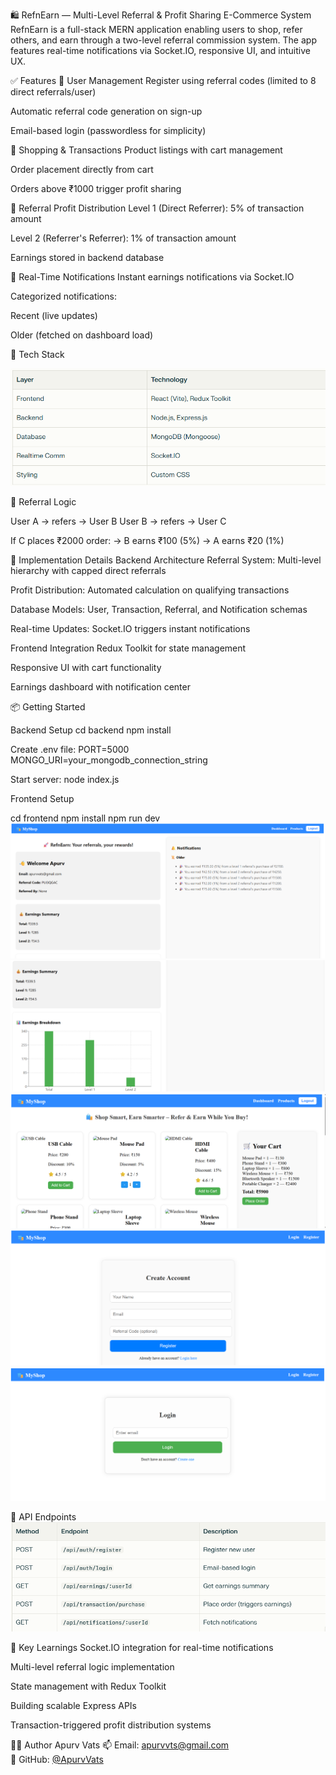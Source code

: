 🛍️ RefnEarn — Multi-Level Referral & Profit Sharing E-Commerce System
RefnEarn is a full-stack MERN application enabling users to shop, refer others, and earn through a two-level referral commission system. The app features real-time notifications via Socket.IO, responsive UI, and intuitive UX.

✅ Features
👤 User Management
Register using referral codes (limited to 8 direct referrals/user)

Automatic referral code generation on sign-up

Email-based login (passwordless for simplicity)

🛒 Shopping & Transactions
Product listings with cart management

Order placement directly from cart

Orders above ₹1000 trigger profit sharing

💸 Referral Profit Distribution
Level 1 (Direct Referrer): 5% of transaction amount

Level 2 (Referrer's Referrer): 1% of transaction amount

Earnings stored in backend database

🔔 Real-Time Notifications
Instant earnings notifications via Socket.IO

Categorized notifications:

Recent (live updates)

Older (fetched on dashboard load)

🧱 Tech Stack

![alt text](image-6.png)


🔄 Referral Logic

User A → refers → User B
User B → refers → User C

If C places ₹2000 order:
→ B earns ₹100 (5%)
→ A earns ₹20 (1%)

🔧 Implementation Details
Backend Architecture
Referral System: Multi-level hierarchy with capped direct referrals

Profit Distribution: Automated calculation on qualifying transactions

Database Models: User, Transaction, Referral, and Notification schemas

Real-time Updates: Socket.IO triggers instant notifications

Frontend Integration
Redux Toolkit for state management

Responsive UI with cart functionality

Earnings dashboard with notification center

📦 Getting Started

Backend Setup
cd backend
npm install

Create .env file:
PORT=5000
MONGO_URI=your_mongodb_connection_string

Start server:
node index.js

Frontend Setup

cd frontend
npm install
npm run dev
![alt text](image-7.png)
![alt text](image-8.png)
![alt text](image-2.png)
![alt text](image-3.png)
![alt text](image-4.png)

🔗 API Endpoints
![alt text](image-5.png)

🧠 Key Learnings
Socket.IO integration for real-time notifications

Multi-level referral logic implementation

State management with Redux Toolkit

Building scalable Express APIs

Transaction-triggered profit distribution systems

👨‍💻 Author
Apurv Vats
📫 Email: [apurvvts@gmail.com](mailto:apurvvts@gmail.com)  
🔗 GitHub: [@ApurvVats](https://github.com/ApurvVats)

